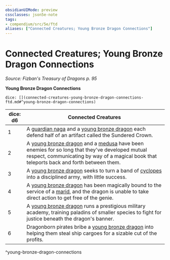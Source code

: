 ```yaml
---
obsidianUIMode: preview
cssclasses: json5e-note
tags:
- compendium/src/5e/ftd
aliases: ["Connected Creatures; Young Bronze Dragon Connections"]
---
```

# Connected Creatures; Young Bronze Dragon Connections
*Source: Fizban's Treasury of Dragons p. 95* 

**Young Bronze Dragon Connections**

`dice: [](connected-creatures-young-bronze-dragon-connections-ftd.md#^young-bronze-dragon-connections)`

| dice: d6 | Connected Creatures |
|----------|---------------------|
| 1 | A [guardian naga](/Systems/5e/bestiary/monstrosity/guardian-naga.md) and a [young bronze dragon](/Systems/5e/bestiary/dragon/young-bronze-dragon.md) each defend half of an artifact called the Sundered Crown. |
| 2 | A [young bronze dragon](/Systems/5e/bestiary/dragon/young-bronze-dragon.md) and a [medusa](/Systems/5e/bestiary/monstrosity/medusa.md) have been enemies for so long that they've developed mutual respect, communicating by way of a magical book that teleports back and forth between them. |
| 3 | A [young bronze dragon](/Systems/5e/bestiary/dragon/young-bronze-dragon.md) seeks to turn a band of [cyclopes](/Systems/5e/bestiary/giant/cyclops.md) into a disciplined army, with little success. |
| 4 | A [young bronze dragon](/Systems/5e/bestiary/dragon/young-bronze-dragon.md) has been magically bound to the service of a [marid](/Systems/5e/bestiary/elemental/marid.md), and the dragon is unable to take direct action to get free of the genie. |
| 5 | A [young bronze dragon](/Systems/5e/bestiary/dragon/young-bronze-dragon.md) runs a prestigious military academy, training paladins of smaller species to fight for justice beneath the dragon's banner. |
| 6 | Dragonborn pirates bribe a [young bronze dragon](/Systems/5e/bestiary/dragon/young-bronze-dragon.md) into helping them steal ship cargoes for a sizable cut of the profits. |
^young-bronze-dragon-connections